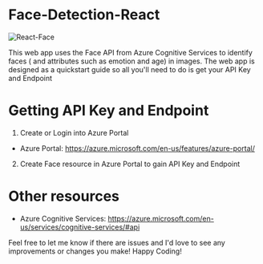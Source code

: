 # Face-Detection-React
![React-Face](https://user-images.githubusercontent.com/45409681/90447982-877ae480-e0b2-11ea-8771-f84f82cee9db.gif)

This web app uses the Face API from Azure Cognitive Services to identify faces ( and attributes such as emotion and age) in images.
The web app is designed as a quickstart guide so all you'll need to do is get your API Key and Endpoint

# Getting API Key and Endpoint
1. Create or Login into Azure Portal
  - Azure Portal: https://azure.microsoft.com/en-us/features/azure-portal/  
2. Create Face resource in Azure Portal to gain API Key and Endpoint

# Other resources
- Azure Cognitive Services: https://azure.microsoft.com/en-us/services/cognitive-services/#api

Feel free to let me know if there are issues and I'd love to see any improvements or changes you make!
Happy Coding!
